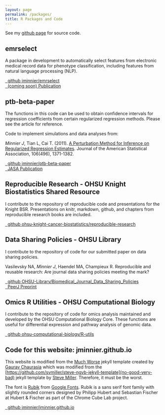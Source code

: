```yaml
---
layout: page
permalink: /packages/
title: R Packages and Code
---
```


See my
<i class='fa fa-github-alt'></i> <a href="https://github.com/jminnier">
github page</a> for source code.


## emrselect

A package in development to automatically select features from electronic medical record data
for phenotype classification, including features from natural language processing (NLP).

<div class="list-group">
  <a class="list-group-item" href="https://github.com/jminnier/emrselect"><i class="fa fa-github-square fa-fw" aria-hidden="true"></i>&nbsp; github jminnier/emrselect</a><br>
  <a class="list-group-item" href="#"><i class="fa fa-pencil fa-fw" aria-hidden="true"></i>&nbsp; (coming soon) Publication</a>
</div>

## ptb-beta-paper

The functions in this code can be used to obtain confidence intervals for regression coefficients from certain regularized regression methods. Please see the article for reference.

Code to implement simulations and data analyses from:

*Minnier J*, Tian L, Cai T. (2011). [A Perturbation Method for Inference on Regularized Regression Estimates](http://amstat.tandfonline.com/doi/abs/10.1198/jasa.2011.tm10382).
Journal of the American Statistical Association, 106(496), 1371-1382.

<div class="list-group">
  <a class="list-group-item" href="https://github.com/jminnier/ptb-beta-paper"><i class="fa fa-github-square fa-fw" aria-hidden="true"></i>&nbsp; github jminnier/ptb-beta-paper</a><br>
  <a class="list-group-item" href="http://amstat.tandfonline.com/doi/abs/10.1198/jasa.2011.tm10382"><i class="fa fa-pencil fa-fw" aria-hidden="true"></i>&nbsp; JASA Publication</a>
</div>

## Reproducible Research - OHSU Knight Biostatistics Shared Resource

I contribute to the repository of reproducible code and presentations for the Knight BSR. Presentations on knitr, markdown, github, and chapters from reproducible research
books are included.

<div class="list-group">
  <a class="list-group-item" href="https://github.com/ohsu-knight-cancer-biostatistics/reproducible-research
"><i class="fa fa-github-square fa-fw" aria-hidden="true"></i>&nbsp; github ohsu-knight-cancer-biostatistics/reproducible-research</a><br>
</div>

## Data Sharing Policies - OHSU Library

I contribute to the repository of code for our submitted paper on data sharing policies.

Vasilevsky NA, *Minnier J*, Haendel MA, Champieux R. Reproducible and reusable research: 
Are journal data sharing policies meeting the mark? 

<div class="list-group">
  <a class="list-group-item" href="https://github.com/OHSU-Library/Biomedical_Journal_Data_Sharing_Policies
"><i class="fa fa-github-square fa-fw" aria-hidden="true"></i>&nbsp; github OHSU-Library/Biomedical_Journal_Data_Sharing_Policies</a><br>
  <a class="list-group-item" href="https://peerj.com/preprints/2588v1/"><i class="fa fa-pencil fa-fw" aria-hidden="true"></i>&nbsp; PeerJ Preprint</a>
</div>

## Omics R Utilities - OHSU Computational Biology

I contribute to the repository of code for omics analysis maintained and developed by the OHSU Computational Biology Core.
These functions are useful for differential expression and pathway analysis of genomic data.

<div class="list-group">
  <a class="list-group-item" href="https://github.com/ohsu-computational-biology/R-utils
"><i class="fa fa-github-square fa-fw" aria-hidden="true"></i>&nbsp; github ohsu-computational-biology/R-utils</a><br>
</div>


## Code for this website: jminnier.github.io

This website is modified from the [Much Worse](https://github.com/gchauras/much-worse-jekyll-theme) jekyll template
created by [Gaurav Chaurasia](http://people.csail.mit.edu/gchauras/) which was modified from the 
[https://github.com/svmiller/steve-ngvb-jekyll-template](no-good-very-bad) jekyll template by [Steve Miller](http://svmiller.com).
Therefore, it must be the worst.

The font is [Rubik](https://fonts.google.com/specimen/Rubik) from [Google Fonts](https://fonts.google.com). Rubik is a sans serif font
 family with slightly rounded corners designed by Philipp Hubert and Sebastian Fischer at Hubert & Fischer as part of the Chrome Cube Lab project.


<div class="list-group">
  <a class="list-group-item" href="https://github.com/jminnier/jminnier.github.io"><i class="fa fa-github-square fa-fw" aria-hidden="true"></i>&nbsp; github jminnier/jminnier.github.io</a><br>
</div>